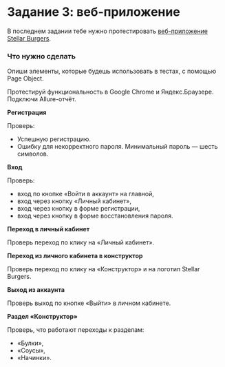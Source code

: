
# Задание 3: веб-приложение

В последнем задании тебе нужно протестировать  [веб-приложение Stellar Burgers](https://stellarburgers.nomoreparties.site/).

### Что нужно сделать

Опиши элементы, которые будешь использовать в тестах, с помощью Page Object.

Протестируй функциональность в Google Chrome и Яндекс.Браузере. Подключи Allure-отчёт.

**Регистрация**

Проверь:

-   Успешную регистрацию.
-   Ошибку для некорректного пароля. Минимальный пароль — шесть символов.

**Вход**

Проверь:

-   вход по кнопке «Войти в аккаунт» на главной,
-   вход через кнопку «Личный кабинет»,
-   вход через кнопку в форме регистрации,
-   вход через кнопку в форме восстановления пароля.

**Переход в личный кабинет**

Проверь переход по клику на «Личный кабинет».

**Переход из личного кабинета в конструктор**

Проверь переход по клику на «Конструктор» и на логотип Stellar Burgers.

**Выход из аккаунта**

Проверь выход по кнопке «Выйти» в личном кабинете.

**Раздел «Конструктор»**

Проверь, что работают переходы к разделам:

-   «Булки»,
-   «Соусы»,
-   «Начинки».
